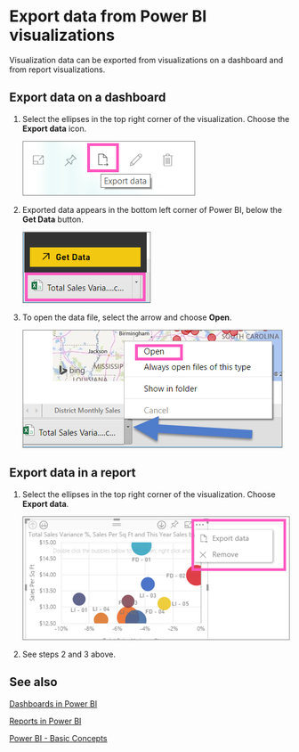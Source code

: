 ﻿<properties
   pageTitle="Export data from a visualization"
   description="Export data from a report visualization and dashboard visualization"
   services="powerbi"
   documentationCenter=""
   authors="mihart"
   manager="mblythe"
   editor=""
   tags=""/>

<tags
   ms.service="powerbi"
   ms.devlang="NA"
   ms.topic="article"
   ms.tgt_pltfrm="NA"
   ms.workload="powerbi"
   ms.date="12/21/2015"
   ms.author="mihart"/>

# Export data from Power BI visualizations
Visualization data can be exported from visualizations on a dashboard and from report visualizations.

## Export data on a dashboard

1. Select the ellipses in the top right corner of the visualization. Choose the  **Export data** icon.

    ![](media/powerbi-service-export-data/pbi_export_dash.png)

2. Exported data appears in the bottom left corner of Power BI, below the **Get Data** button.

    ![](media/powerbi-service-export-data/pbi_exported.png)

3. To open the data file, select the arrow and choose **Open**.

    ![](media/powerbi-service-export-data/pbi_exported_open.png)


## Export data in a report

1. Select the ellipses in the top right corner of the visualization. Choose  **Export data**.

    ![](media/powerbi-service-export-data/pbi_export_dialog.png)

2. See steps 2 and 3 above.


## See also

[Dashboards in Power BI](powerbi-service-dashboards.md)

[Reports in Power BI](powerbi-service-reports.md)

[Power BI - Basic Concepts](powerbi-service-basic-concepts.md)
